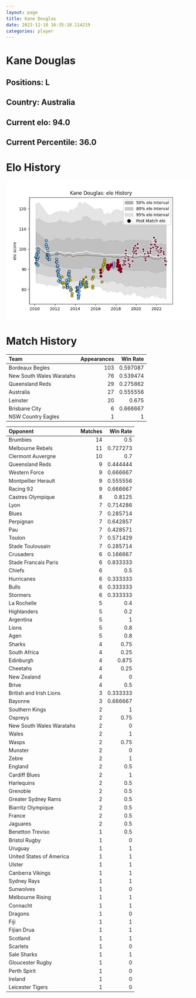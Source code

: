 ```yaml
---  
layout: page  
title: Kane Douglas  
date: 2022-12-18 16:35:10.114219  
categories: player  
---
```

# Kane Douglas

## Positions: L

## Country: Australia

## Current elo: 94.0

## Current Percentile: 36.0

# Elo History


![elo history](history_KaneDouglas.png)
# Match History


| Team                     |   Appearances |   Win Rate |
|:-------------------------|--------------:|-----------:|
| Bordeaux Begles          |           103 |   0.597087 |
| New South Wales Waratahs |            76 |   0.539474 |
| Queensland Reds          |            29 |   0.275862 |
| Australia                |            27 |   0.555556 |
| Leinster                 |            20 |   0.675    |
| Brisbane City            |             6 |   0.666667 |
| NSW Country Eagles       |             1 |   1        |

| Opponent                 |   Matches |   Win Rate |
|:-------------------------|----------:|-----------:|
| Brumbies                 |        14 |   0.5      |
| Melbourne Rebels         |        11 |   0.727273 |
| Clermont Auvergne        |        10 |   0.7      |
| Queensland Reds          |         9 |   0.444444 |
| Western Force            |         9 |   0.666667 |
| Montpellier Herault      |         9 |   0.555556 |
| Racing 92                |         9 |   0.666667 |
| Castres Olympique        |         8 |   0.8125   |
| Lyon                     |         7 |   0.714286 |
| Blues                    |         7 |   0.285714 |
| Perpignan                |         7 |   0.642857 |
| Pau                      |         7 |   0.428571 |
| Toulon                   |         7 |   0.571429 |
| Stade Toulousain         |         7 |   0.285714 |
| Crusaders                |         6 |   0.166667 |
| Stade Francais Paris     |         6 |   0.833333 |
| Chiefs                   |         6 |   0.5      |
| Hurricanes               |         6 |   0.333333 |
| Bulls                    |         6 |   0.333333 |
| Stormers                 |         6 |   0.333333 |
| La Rochelle              |         5 |   0.4      |
| Highlanders              |         5 |   0.2      |
| Argentina                |         5 |   1        |
| Lions                    |         5 |   0.8      |
| Agen                     |         5 |   0.8      |
| Sharks                   |         4 |   0.75     |
| South Africa             |         4 |   0.25     |
| Edinburgh                |         4 |   0.875    |
| Cheetahs                 |         4 |   0.25     |
| New Zealand              |         4 |   0        |
| Brive                    |         4 |   0.5      |
| British and Irish Lions  |         3 |   0.333333 |
| Bayonne                  |         3 |   0.666667 |
| Southern Kings           |         2 |   1        |
| Ospreys                  |         2 |   0.75     |
| New South Wales Waratahs |         2 |   0        |
| Wales                    |         2 |   1        |
| Wasps                    |         2 |   0.75     |
| Munster                  |         2 |   0        |
| Zebre                    |         2 |   1        |
| England                  |         2 |   0.5      |
| Cardiff Blues            |         2 |   1        |
| Harlequins               |         2 |   0.5      |
| Grenoble                 |         2 |   0.5      |
| Greater Sydney Rams      |         2 |   0.5      |
| Biarritz Olympique       |         2 |   0.5      |
| France                   |         2 |   0.5      |
| Jaguares                 |         2 |   0.5      |
| Benetton Treviso         |         1 |   0.5      |
| Bristol Rugby            |         1 |   0        |
| Uruguay                  |         1 |   1        |
| United States of America |         1 |   1        |
| Ulster                   |         1 |   1        |
| Canberra Vikings         |         1 |   1        |
| Sydney Rays              |         1 |   1        |
| Sunwolves                |         1 |   0        |
| Melbourne Rising         |         1 |   1        |
| Connacht                 |         1 |   1        |
| Dragons                  |         1 |   0        |
| Fiji                     |         1 |   1        |
| Fijian Drua              |         1 |   1        |
| Scotland                 |         1 |   1        |
| Scarlets                 |         1 |   0        |
| Sale Sharks              |         1 |   1        |
| Gloucester Rugby         |         1 |   0        |
| Perth Spirit             |         1 |   0        |
| Ireland                  |         1 |   0        |
| Leicester Tigers         |         1 |   0        |